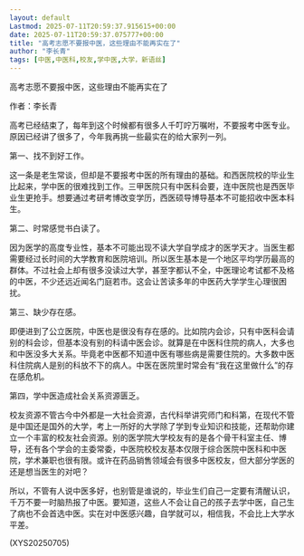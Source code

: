 ```yaml
---
layout: default
Lastmod: 2025-07-11T20:59:37.915615+00:00
date: 2025-07-11T20:59:37.075777+00:00
title: "高考志愿不要报中医，这些理由不能再实在了"
author: "李长青"
tags: [中医,中医科,校友,学中医,大学，新语丝]
---
```


高考志愿不要报中医，这些理由不能再实在了

作者：李长青

高考已经结束了，每年到这个时候都有很多人千叮咛万嘱咐，不要报考中医专业。原因已经讲了很多了，今年我再挑一些最实在的给大家列一列。

第一、找不到好工作。

这一条是老生常谈，但却是不要报考中医的所有理由的基础。和西医院校的毕业生比起来，学中医的很难找到工作。三甲医院只有中医科会要，连中医院也是西医毕业生更抢手。想要通过考研考博改变学历，西医硕导博导基本不可能招收中医本科生。

第二、时常感觉书白读了。

因为医学的高度专业性，基本不可能出现不读大学自学成才的医学天才。当医生都需要经过长时间的大学教育和医院培训。所以医生基本是一个地区平均学历最高的群体。不过社会上却有很多没读过大学，甚至字都认不全，中医理论考试都不及格的中医，不少还远近闻名门庭若市。这会让苦读多年的中医药大学学生心理很困扰。

第三、缺少存在感。

即便进到了公立医院，中医也是很没有存在感的。比如院内会诊，只有中医科会请别的科会诊，但基本没有别的科请中医会诊。就算是在中医科住院的病人，大多也和中医没多大关系。毕竟老中医都不知道中医有哪些病是需要住院的。大多数中医科住院病人是别的科放不下的病人。中医在医院里时常会有“我在这里做什么”的存在感危机。

第四，学中医造成社会关系资源匮乏。

校友资源不管古今中外都是一大社会资源，古代科举讲究师门和科第，在现代不管是中国还是国外的大学，考上一所好的大学除了学到专业知识和技能，还帮助你建立一个丰富的校友社会资源。别的医学院大学校友有的是各个骨干科室主任、博导，还有各个学会的主委常委，中医院校校友基本仅限于综合医院中医科和中医院，学术兼职也很有限。或许在药品销售领域会有很多中医校友，但大部分学医的还是想当医生的对吧？

所以，不管有人说中医多好，也别管是谁说的，毕业生们自己一定要有清醒认识，千万不要一时脑热报了中医。要知道，这些人不会让自己的孩子去学中医，自己生了病也不会首选中医。实在对中医感兴趣，自学就可以，相信我，不会比上大学水平差。

(XYS20250705)

